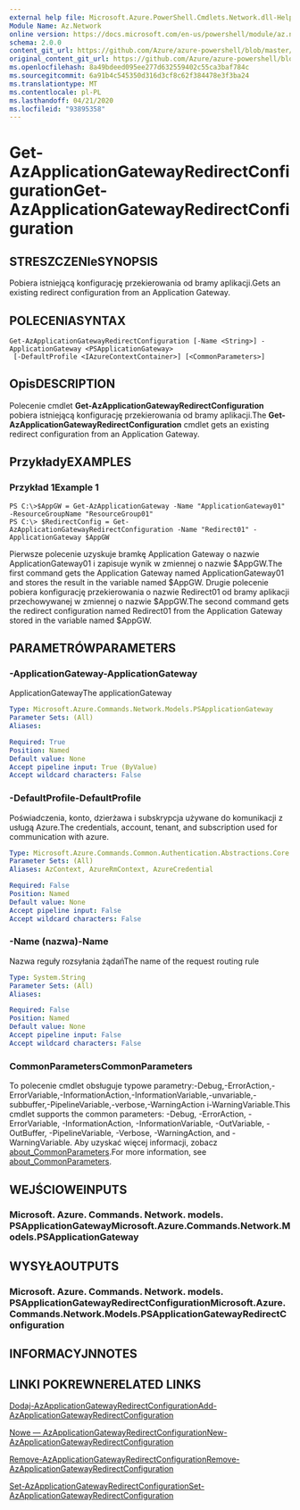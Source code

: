 ```yaml
---
external help file: Microsoft.Azure.PowerShell.Cmdlets.Network.dll-Help.xml
Module Name: Az.Network
online version: https://docs.microsoft.com/en-us/powershell/module/az.network/get-azapplicationgatewayredirectconfiguration
schema: 2.0.0
content_git_url: https://github.com/Azure/azure-powershell/blob/master/src/Network/Network/help/Get-AzApplicationGatewayRedirectConfiguration.md
original_content_git_url: https://github.com/Azure/azure-powershell/blob/master/src/Network/Network/help/Get-AzApplicationGatewayRedirectConfiguration.md
ms.openlocfilehash: 8a49bdeed095ee277d632559402c55ca3baf784c
ms.sourcegitcommit: 6a91b4c545350d316d3cf8c62f384478e3f3ba24
ms.translationtype: MT
ms.contentlocale: pl-PL
ms.lasthandoff: 04/21/2020
ms.locfileid: "93895358"
---
```

# <span data-ttu-id="ddd8b-101">Get-AzApplicationGatewayRedirectConfiguration</span><span class="sxs-lookup"><span data-stu-id="ddd8b-101">Get-AzApplicationGatewayRedirectConfiguration</span></span>

## <span data-ttu-id="ddd8b-102">STRESZCZENIe</span><span class="sxs-lookup"><span data-stu-id="ddd8b-102">SYNOPSIS</span></span>
<span data-ttu-id="ddd8b-103">Pobiera istniejącą konfigurację przekierowania od bramy aplikacji.</span><span class="sxs-lookup"><span data-stu-id="ddd8b-103">Gets an existing redirect configuration from an Application Gateway.</span></span>

## <span data-ttu-id="ddd8b-104">POLECENIA</span><span class="sxs-lookup"><span data-stu-id="ddd8b-104">SYNTAX</span></span>

```
Get-AzApplicationGatewayRedirectConfiguration [-Name <String>] -ApplicationGateway <PSApplicationGateway>
 [-DefaultProfile <IAzureContextContainer>] [<CommonParameters>]
```

## <span data-ttu-id="ddd8b-105">Opis</span><span class="sxs-lookup"><span data-stu-id="ddd8b-105">DESCRIPTION</span></span>
<span data-ttu-id="ddd8b-106">Polecenie cmdlet **Get-AzApplicationGatewayRedirectConfiguration** pobiera istniejącą konfigurację przekierowania od bramy aplikacji.</span><span class="sxs-lookup"><span data-stu-id="ddd8b-106">The **Get-AzApplicationGatewayRedirectConfiguration** cmdlet gets an existing redirect configuration from an Application Gateway.</span></span>

## <span data-ttu-id="ddd8b-107">Przykłady</span><span class="sxs-lookup"><span data-stu-id="ddd8b-107">EXAMPLES</span></span>

### <span data-ttu-id="ddd8b-108">Przykład 1</span><span class="sxs-lookup"><span data-stu-id="ddd8b-108">Example 1</span></span>
```
PS C:\>$AppGW = Get-AzApplicationGateway -Name "ApplicationGateway01" -ResourceGroupName "ResourceGroup01"
PS C:\> $RedirectConfig = Get-AzApplicationGatewayRedirectConfiguration -Name "Redirect01" -ApplicationGateway $AppGW
```

<span data-ttu-id="ddd8b-109">Pierwsze polecenie uzyskuje bramkę Application Gateway o nazwie ApplicationGateway01 i zapisuje wynik w zmiennej o nazwie $AppGW.</span><span class="sxs-lookup"><span data-stu-id="ddd8b-109">The first command gets the Application Gateway named ApplicationGateway01 and stores the result in the variable named $AppGW.</span></span>
<span data-ttu-id="ddd8b-110">Drugie polecenie pobiera konfigurację przekierowania o nazwie Redirect01 od bramy aplikacji przechowywanej w zmiennej o nazwie $AppGW.</span><span class="sxs-lookup"><span data-stu-id="ddd8b-110">The second command gets the redirect configuration named Redirect01 from the Application Gateway stored in the variable named $AppGW.</span></span>

## <span data-ttu-id="ddd8b-111">PARAMETRÓW</span><span class="sxs-lookup"><span data-stu-id="ddd8b-111">PARAMETERS</span></span>

### <span data-ttu-id="ddd8b-112">-ApplicationGateway</span><span class="sxs-lookup"><span data-stu-id="ddd8b-112">-ApplicationGateway</span></span>
<span data-ttu-id="ddd8b-113">ApplicationGateway</span><span class="sxs-lookup"><span data-stu-id="ddd8b-113">The applicationGateway</span></span>

```yaml
Type: Microsoft.Azure.Commands.Network.Models.PSApplicationGateway
Parameter Sets: (All)
Aliases:

Required: True
Position: Named
Default value: None
Accept pipeline input: True (ByValue)
Accept wildcard characters: False
```

### <span data-ttu-id="ddd8b-114">-DefaultProfile</span><span class="sxs-lookup"><span data-stu-id="ddd8b-114">-DefaultProfile</span></span>
<span data-ttu-id="ddd8b-115">Poświadczenia, konto, dzierżawa i subskrypcja używane do komunikacji z usługą Azure.</span><span class="sxs-lookup"><span data-stu-id="ddd8b-115">The credentials, account, tenant, and subscription used for communication with azure.</span></span>

```yaml
Type: Microsoft.Azure.Commands.Common.Authentication.Abstractions.Core.IAzureContextContainer
Parameter Sets: (All)
Aliases: AzContext, AzureRmContext, AzureCredential

Required: False
Position: Named
Default value: None
Accept pipeline input: False
Accept wildcard characters: False
```

### <span data-ttu-id="ddd8b-116">-Name (nazwa)</span><span class="sxs-lookup"><span data-stu-id="ddd8b-116">-Name</span></span>
<span data-ttu-id="ddd8b-117">Nazwa reguły rozsyłania żądań</span><span class="sxs-lookup"><span data-stu-id="ddd8b-117">The name of the request routing rule</span></span>

```yaml
Type: System.String
Parameter Sets: (All)
Aliases:

Required: False
Position: Named
Default value: None
Accept pipeline input: False
Accept wildcard characters: False
```

### <span data-ttu-id="ddd8b-118">CommonParameters</span><span class="sxs-lookup"><span data-stu-id="ddd8b-118">CommonParameters</span></span>
<span data-ttu-id="ddd8b-119">To polecenie cmdlet obsługuje typowe parametry:-Debug,-ErrorAction,-ErrorVariable,-InformationAction,-InformationVariable,-unvariable,-subbuffer,-PipelineVariable,-verbose,-WarningAction i-WarningVariable.</span><span class="sxs-lookup"><span data-stu-id="ddd8b-119">This cmdlet supports the common parameters: -Debug, -ErrorAction, -ErrorVariable, -InformationAction, -InformationVariable, -OutVariable, -OutBuffer, -PipelineVariable, -Verbose, -WarningAction, and -WarningVariable.</span></span> <span data-ttu-id="ddd8b-120">Aby uzyskać więcej informacji, zobacz [about_CommonParameters](http://go.microsoft.com/fwlink/?LinkID=113216).</span><span class="sxs-lookup"><span data-stu-id="ddd8b-120">For more information, see [about_CommonParameters](http://go.microsoft.com/fwlink/?LinkID=113216).</span></span>

## <span data-ttu-id="ddd8b-121">WEJŚCIOWE</span><span class="sxs-lookup"><span data-stu-id="ddd8b-121">INPUTS</span></span>

### <span data-ttu-id="ddd8b-122">Microsoft. Azure. Commands. Network. models. PSApplicationGateway</span><span class="sxs-lookup"><span data-stu-id="ddd8b-122">Microsoft.Azure.Commands.Network.Models.PSApplicationGateway</span></span>

## <span data-ttu-id="ddd8b-123">WYSYŁA</span><span class="sxs-lookup"><span data-stu-id="ddd8b-123">OUTPUTS</span></span>

### <span data-ttu-id="ddd8b-124">Microsoft. Azure. Commands. Network. models. PSApplicationGatewayRedirectConfiguration</span><span class="sxs-lookup"><span data-stu-id="ddd8b-124">Microsoft.Azure.Commands.Network.Models.PSApplicationGatewayRedirectConfiguration</span></span>

## <span data-ttu-id="ddd8b-125">INFORMACYJN</span><span class="sxs-lookup"><span data-stu-id="ddd8b-125">NOTES</span></span>

## <span data-ttu-id="ddd8b-126">LINKI POKREWNE</span><span class="sxs-lookup"><span data-stu-id="ddd8b-126">RELATED LINKS</span></span>

[<span data-ttu-id="ddd8b-127">Dodaj-AzApplicationGatewayRedirectConfiguration</span><span class="sxs-lookup"><span data-stu-id="ddd8b-127">Add-AzApplicationGatewayRedirectConfiguration</span></span>](./Add-AzApplicationGatewayRedirectConfiguration.md)

[<span data-ttu-id="ddd8b-128">Nowe — AzApplicationGatewayRedirectConfiguration</span><span class="sxs-lookup"><span data-stu-id="ddd8b-128">New-AzApplicationGatewayRedirectConfiguration</span></span>](./New-AzApplicationGatewayRedirectConfiguration.md)

[<span data-ttu-id="ddd8b-129">Remove-AzApplicationGatewayRedirectConfiguration</span><span class="sxs-lookup"><span data-stu-id="ddd8b-129">Remove-AzApplicationGatewayRedirectConfiguration</span></span>](./Remove-AzApplicationGatewayRedirectConfiguration.md)

[<span data-ttu-id="ddd8b-130">Set-AzApplicationGatewayRedirectConfiguration</span><span class="sxs-lookup"><span data-stu-id="ddd8b-130">Set-AzApplicationGatewayRedirectConfiguration</span></span>](./Set-AzApplicationGatewayRedirectConfiguration.md)
